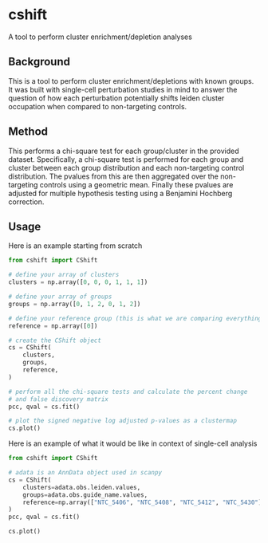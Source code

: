 # cshift

A tool to perform cluster enrichment/depletion analyses

## Background

This is a tool to perform cluster enrichment/depletions with known groups.
It was built with single-cell perturbation studies in mind to answer the question
of how each perturbation potentially shifts leiden cluster occupation when compared
to non-targeting controls.

## Method

This performs a chi-square test for each group/cluster in the provided dataset.
Specifically, a chi-square test is performed for each group and cluster between
each group distribution and each non-targeting control distribution.
The pvalues from this are then aggregated over the non-targeting controls using
a geometric mean.
Finally these pvalues are adjusted for multiple hypothesis testing using a
Benjamini Hochberg correction.

## Usage

Here is an example starting from scratch

``` python
from cshift import CShift

# define your array of clusters
clusters = np.array([0, 0, 0, 1, 1, 1])

# define your array of groups
groups = np.array([0, 1, 2, 0, 1, 2])

# define your reference group (this is what we are comparing everything against)
reference = np.array([0])

# create the CShift object
cs = CShift(
    clusters,
    groups,
    reference,
)

# perform all the chi-square tests and calculate the percent change
# and false discovery matrix
pcc, qval = cs.fit()

# plot the signed negative log adjusted p-values as a clustermap
cs.plot()
```

Here is an example of what it would be like in context of single-cell analysis

``` python
from cshift import CShift

# adata is an AnnData object used in scanpy
cs = CShift(
    clusters=adata.obs.leiden.values,
    groups=adata.obs.guide_name.values,
    reference=np.array(["NTC_5406", "NTC_5408", "NTC_5412", "NTC_5430"])
)
pcc, qval = cs.fit()

cs.plot()
```
